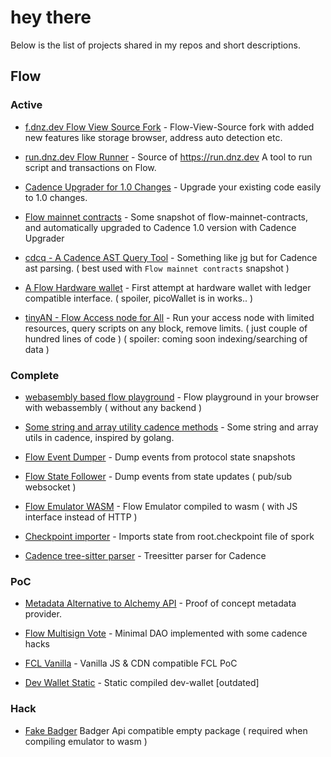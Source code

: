 # hey there 

Below is the list of projects shared in my repos and short descriptions. 

## Flow

### Active 

- [f.dnz.dev Flow View Source Fork](https://github.com/bluesign/flow-view-source) - Flow-View-Source fork with added new features like storage browser, address auto detection etc.
  
- [run.dnz.dev Flow Runner](https://github.com/bluesign/runnerDnzDev) - Source of https://run.dnz.dev A tool to run script and transactions on Flow.
  
- [Cadence Upgrader for 1.0 Changes](https://github.com/bluesign/cadenceUpgrader) - Upgrade your existing code easily to 1.0 changes. 

- [Flow mainnet contracts](https://github.com/bluesign/mainnet-contracts) - Some snapshot of flow-mainnet-contracts, and automatically upgraded to Cadence 1.0 version with Cadence Upgrader 

- [cdcq - A Cadence AST Query Tool](https://github.com/bluesign/cdcq) - Something like jg but for Cadence ast parsing. ( best used with `Flow mainnet contracts` snapshot )

- [A Flow Hardware wallet](https://github.com/bluesign/tinyWallet) - First attempt at hardware wallet with ledger compatible interface. ( spoiler, picoWallet is in works.. )

- [tinyAN - Flow Access node for All](https://github.com/bluesign/tinyAN) - Run your access node with limited resources, query scripts on any block, remove limits. ( just couple of hundred lines of code ) ( spoiler: coming soon indexing/searching of data ) 



### Complete 


- [webasembly based flow playground](https://github.com/bluesign/wasmPlayground) - Flow playground in your browser with webassembly ( without any backend ) 

- [Some string and array utility cadence methods](https://github.com/bluesign/flow-utils) - Some string and array utils in cadence, inspired by golang.

- [Flow Event Dumper](https://github.com/bluesign/Flow-EventDumper) - Dump events from protocol state snapshots 

- [Flow State Follower](https://github.com/bluesign/Flow-StateFollower) - Dump events from state updates ( pub/sub websocket ) 

- [Flow Emulator WASM](https://github.com/bluesign/emulatorWasm) - Flow Emulator compiled to wasm ( with JS interface instead of HTTP ) 

- [Checkpoint importer](https://github.com/bluesign/checkpointState) - Imports state from root.checkpoint file of spork 

- [Cadence tree-sitter parser](https://github.com/bluesign/cadence-tree-sitter) - Treesitter parser for Cadence 


### PoC

- [Metadata Alternative to Alchemy API](https://github.com/bluesign/metaWrapper) - Proof of concept metadata provider.

- [Flow Multisign Vote](https://github.com/bluesign/flow-multisign-vote) - Minimal DAO implemented with some cadence hacks 

- [FCL Vanilla](https://github.com/bluesign/fcl-vanilla) - Vanilla JS & CDN compatible FCL PoC

- [Dev Wallet Static](https://github.com/bluesign/dev-wallet-static) - Static compiled dev-wallet [outdated]


### Hack 

- [Fake Badger](https://github.com/bluesign/fakeBadger) Badger Api compatible empty package ( required when compiling emulator to wasm ) 

 
